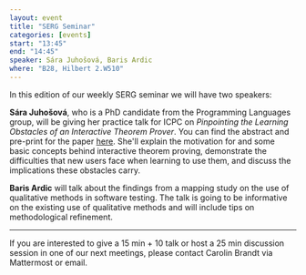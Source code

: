 ```yaml
---
layout: event
title: "SERG Seminar"
categories: [events]
start: "13:45"
end: "14:45"
speaker: Sára Juhošová, Baris Ardic
where: "B28, Hilbert 2.W510"
---
```


In this edition of our weekly SERG seminar we will have two speakers:

**Sára Juhošová**, who is a PhD candidate from the Programming Languages group, will be giving her practice talk for ICPC on *Pinpointing the Learning Obstacles of an Interactive Theorem Prover*. You can find the abstract and pre-print for the paper [here](https://sarajuhosova.com/#work). She'll explain the motivation for and some basic concepts behind interactive theorem proving, demonstrate the difficulties that new users face when learning to use them, and discuss the implications these obstacles carry.

**Baris Ardic** will talk about the findings from a mapping study on the use of qualitative methods in software testing. The talk is going to be informative on the existing use of qualitative methods and will include tips on methodological refinement.

---
If you are interested to give a 15 min + 10 talk or host a 25 min discussion session in one of our next meetings, please contact Carolin Brandt via Mattermost or email.
